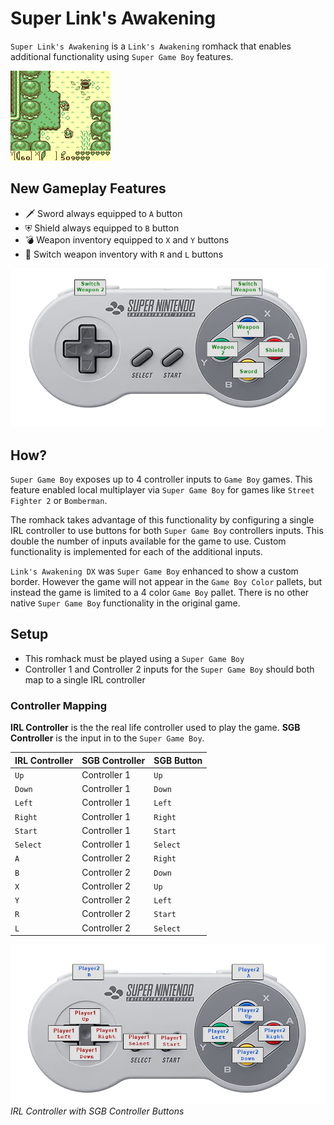 # Super Link's Awakening

`Super Link's Awakening` is a `Link's Awakening` romhack that enables additional functionality using `Super Game Boy` features.  

![Super Links Awakening](super-azle.gif)

## New Gameplay Features
* 🗡 Sword always equipped to `A` button
* ⛨ Shield always equipped to `B` button
* 💣 Weapon inventory equipped to `X` and `Y` buttons 
* 🏹 Switch weapon inventory with `R` and `L` buttons

![Super Controller Diagram](super-controller-diagram.png)

## How?
`Super Game Boy` exposes up to 4 controller inputs to `Game Boy` games.  This feature enabled local multiplayer via `Super Game Boy` for games like `Street Fighter 2` or `Bomberman`.

The romhack takes advantage of this functionality by configuring a single IRL controller to use buttons for both `Super Game Boy` controllers inputs.  This double the number of inputs available for the game to use. Custom functionality is implemented for each of the additional inputs.

`Link's Awakening DX` was `Super Game Boy` enhanced to show a custom border.  However the game will not appear in the `Game Boy Color` pallets, but instead the game is limited to a 4 color `Game Boy` pallet.  There is no other native `Super Game Boy` functionality in the original game.

## Setup

* This romhack must be played using a `Super Game Boy`
* Controller 1 and Controller 2 inputs for the `Super Game Boy` should both map to a single IRL controller

### Controller Mapping

**IRL Controller** is the the real life controller used to play the game.  **SGB Controller** is the input in to the `Super Game Boy`.

| IRL Controller  | SGB Controller | SGB Button |
| ------------- | ------------- | ------------- |
| `Up` | Controller 1 |  `Up`  |
| `Down` | Controller 1 |  `Down`  |
| `Left` | Controller 1 |  `Left`  |
| `Right` | Controller 1 |  `Right`  |
| `Start` | Controller 1 |  `Start`  |
| `Select` | Controller 1 |  `Select`  |
| `A` | Controller 2 |  `Right`  |
| `B` | Controller 2 |  `Down`  |
| `X` | Controller 2 |  `Up`  |
| `Y` | Controller 2 |  `Left`  |
| `R` | Controller 2 |  `Start`  |
| `L` | Controller 2 |  `Select`  |

![IRL Controller with SGB Controller Buttons](input-mapping-diagram.png)
*IRL Controller with SGB Controller Buttons*